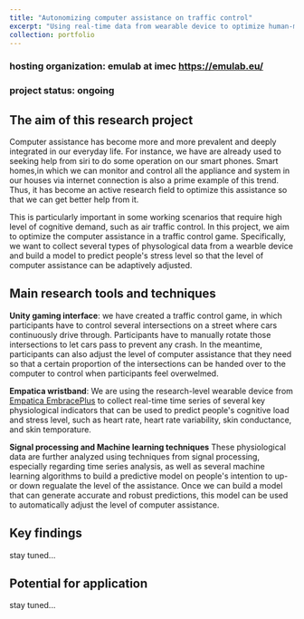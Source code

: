 ```yaml
---
title: "Autonomizing computer assistance on traffic control"
excerpt: "Using real-time data from wearable device to optimize human-machine interaction in a traffic control scenario <br/><img src='/website/images/traffic_control.png' style='width: 50%; height: auto;'>"
collection: portfolio
---
```


### hosting organization: emulab at imec <https://emulab.eu/> 
### project status: ongoing

## The aim of this research project
Computer assistance has become more and more prevalent and deeply integrated in our everyday life. For instance, we have are already used to seeking help from siri to do some operation on our smart phones. Smart homes,in which we can monitor and control all the appliance and system in our houses via internet connection is also a prime example of this trend. Thus, it has become an active research field to optimize this assistance so that we can get better help from it. 

This is particularly important in some working scenarios that require high level of cognitive demand, such as air traffic control. In this project, we aim to optimize the computer assistance in a traffic control game. Specifically, we want to collect several types of physological data from a wearble device and build a model to predict people's stress level so that the level of computer assistance can be adaptively adjusted. 

## Main research tools and techniques

**Unity gaming interface**: 
we have created a traffic control game, in which participants have to control several intersections on a street where cars continuously drive through. Participants have to manually rotate those intersections to let cars pass to prevent any crash. In the meantime, participants can also adjust the level of computer assistance that they need so that a certain proportion of the intersections can be handed over to the computer to control when participants feel overwelmed.

**Empatica wristband**: 
We are using the research-level wearable device from [Empatica EmbracePlus](https://www.empatica.com/embraceplus/) to collect real-time time series of several key physiological indicators that can be used to predict people's cognitive load and stress level, such as heart rate, heart rate variability, skin conductance, and skin temporature.

**Signal processing and Machine learning techniques**
These physiological data are further analyzed using techniques from signal processing, especially regarding time series analysis, as well as several machine learning algorithms to build a predictive model on people's intention to up- or down regualate the level of the assistance. Once we can build a model that can generate accurate and robust predictions, this model can be used to automatically adjust the level of computer assistance.

## Key findings
stay tuned...
## Potential for application
stay tuned...

